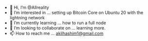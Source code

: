 - 👋 Hi, I’m @Allreality
- 👀 I’m interested in ... setting up Bitcoin Core on Ubuntu 20 with the lightning network
- 🌱 I’m currently learning ... how to run a full node 
- 💞️ I’m looking to collaborate on ... learning more.
- 📫 How to reach me ... akilhashim1@gmail.com

<!---
Allreality/Allreality is a ✨ special ✨ repository because its `README.md` (this file) appears on your GitHub profile.
You can click the Preview link to take a look at your changes.
--->
